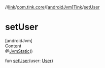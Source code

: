 //[link](../../index.md)/[com.tink.core](../index.md)/[[androidJvm]Tink](index.md)/[setUser](set-user.md)



# setUser  
[androidJvm]  
Content  
@[JvmStatic](https://kotlinlang.org/api/latest/jvm/stdlib/kotlin.jvm/-jvm-static/index.html)()  
  
fun [setUser](set-user.md)(user: [User](../../com.tink.model.user/[android-jvm]-user/index.md))  



